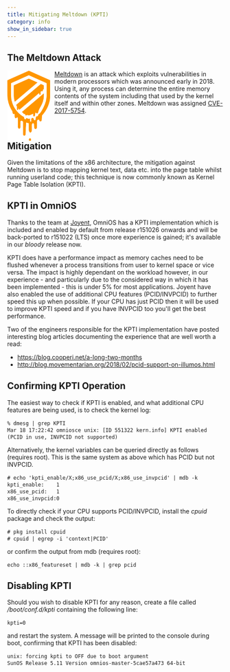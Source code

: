 ```yaml
---
title: Mitigating Meltdown (KPTI)
category: info
show_in_sidebar: true
---
```


## The Meltdown Attack

<img src="/assets/images/meltdown.png" alt="(logo)" align="left"
 width="100px" style="padding-right: 10px">
[Meltdown](https://meltdownattack.com) is an attack which exploits
vulnerabilities in modern processors which was announced early in 2018.
Using it, any process can determine the entire memory contents of the system
including that used by the kernel itself and within other zones. Meltdown
was assigned [CVE-2017-5754](https://nvd.nist.gov/vuln/detail/CVE-2017-5754).

<div style="clear: both" />

## Mitigation

Given the limitations of the x86 architecture, the mitigation against Meltdown
is to stop mapping kernel text, data etc. into the page table whilst
running userland code; this technique is now commonly known as Kernel Page
Table Isolation (KPTI).

## KPTI in OmniOS

Thanks to the team at [Joyent](https://joyent.com), OmniOS has a KPTI
implementation which is included and enabled by default from release r151026
onwards and will be back-ported to r151022 (LTS) once more experience is
gained; it's available in our _bloody_ release now.

KPTI does have a performance impact as memory caches need to be flushed
whenever a process transitions from user to kernel space or vice versa.
The impact is highly dependant on the workload however, in our experience -
and particularly due to the considered way in which it has
been implemented - this is under 5% for most applications. Joyent have also
enabled the use of additional CPU features (PCID/INVPCID) to further speed
this up when possible. If your CPU has just PCID then it will be used to
improve KPTI speed and if you have INVPCID too you'll get the best
performance.

Two of the engineers responsible for the KPTI implementation have posted
interesting blog articles documenting the experience that are well worth
a read:

* <https://blog.cooperi.net/a-long-two-months>
* <http://blog.movementarian.org/2018/02/pcid-support-on-illumos.html>

## Confirming KPTI Operation

The easiest way to check if KPTI is enabled, and what additional CPU features
are being used, is to check the kernel log:

```
% dmesg | grep KPTI
Mar 18 17:22:42 omniosce unix: [ID 551322 kern.info] KPTI enabled (PCID in use, INVPCID not supported)
```

Alternatively, the kernel variables can be queried directly as follows
(requires root). This is the same system as above which has PCID but not
INVPCID.
```
# echo 'kpti_enable/X;x86_use_pcid/X;x86_use_invpcid' | mdb -k
kpti_enable:    1
x86_use_pcid:   1
x86_use_invpcid:0
```

To directly check if your CPU supports PCID/INVPCID, install the _cpuid_
package and check the output:

```
# pkg install cpuid
# cpuid | egrep -i 'context|PCID'
```

or confirm the output from mdb (requires root):

```
echo ::x86_featureset | mdb -k | grep pcid
```

## Disabling KPTI

Should you wish to disable KPTI for any reason, create a file called
_/boot/conf.d/kpti_ containing the following line:
```
kpti=0
```
and restart the system. A message will be printed to the console during boot,
confirming that KPTI has been disabled:

```
unix: forcing kpti to OFF due to boot argument
SunOS Release 5.11 Version omnios-master-5cae57a473 64-bit
```

